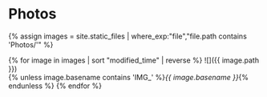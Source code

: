 # Photos

{% assign images = site.static_files | where_exp:"file","file.path contains 'Photos/'" %}

{% for image in images | sort "modified_time" | reverse %}
![]({{ image.path }})  
{% unless image.basename contains 'IMG_' %}*{{ image.basename }}*{% endunless %}
{% endfor %}

